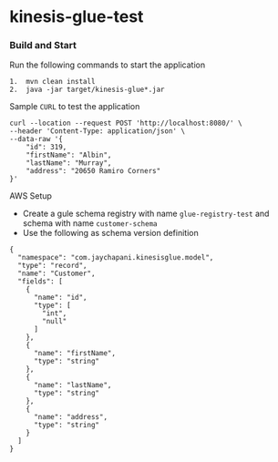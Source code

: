 # kinesis-glue-test

### Build and Start

Run the following commands to start the application

```
1.  mvn clean install
2.  java -jar target/kinesis-glue*.jar 
```

Sample `CURL` to test the application

```
curl --location --request POST 'http://localhost:8080/' \
--header 'Content-Type: application/json' \
--data-raw '{
    "id": 319,
    "firstName": "Albin",
    "lastName": "Murray",
    "address": "20650 Ramiro Corners"
}'
```

AWS Setup

* Create a gule schema registry with name `glue-registry-test` and schema with name `customer-schema`
* Use the following as schema version definition
```
{
  "namespace": "com.jaychapani.kinesisglue.model",
  "type": "record",
  "name": "Customer",
  "fields": [
    {
      "name": "id",
      "type": [
        "int",
        "null"
      ]
    },
    {
      "name": "firstName",
      "type": "string"
    },
    {
      "name": "lastName",
      "type": "string"
    },
    {
      "name": "address",
      "type": "string"
    }
  ]
}
```